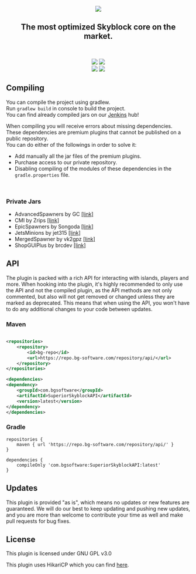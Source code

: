 <p align="center">
<img src="https://bg-software.com/imgs/superiorskyblock-logo.png" />
<h2 align="center">The most optimized Skyblock core on the market.</h2>
</p>
<br>
<p align="center">
<a href="https://bg-software.com/discord/"><img src="https://img.shields.io/discord/293212540723396608?color=7289DA&label=Discord&logo=discord&logoColor=7289DA&link=https://bg-software.com/discord/"></a>
<a href="https://bg-software.com/patreon/"><img src="https://img.shields.io/badge/-Support_on_Patreon-F96854.svg?logo=patreon&style=flat&logoColor=white&link=https://bg-software.com/patreon/"></a><br>
<a href=""><img src="https://img.shields.io/maintenance/yes/2022"></a>
<a href="https://www.codacy.com/gh/BG-Software-LLC/SuperiorSkyblock2/dashboard?utm_source=github.com&amp;utm_medium=referral&amp;utm_content=BG-Software-LLC/SuperiorSkyblock2&amp;utm_campaign=Badge_Grade"><img src="https://app.codacy.com/project/badge/Grade/cf81db478cf74983abac6f3605dc53b4"/></a>
</p>

## Compiling

You can compile the project using gradlew.<br>
Run `gradlew build` in console to build the project.<br>
You can find already compiled jars on our [Jenkins](https://hub.bg-software.com/) hub!<br>

When compiling you will receive errors about missing dependencies.<br>
These dependencies are premium plugins that cannot be published on a public repository.<br>
You can do either of the followings in order to solve it:

- Add manually all the jar files of the premium plugins.
- Purchase access to our private repository.
- Disabling compiling of the modules of these dependencies in the `gradle.properties` file.

<br>

### Private Jars

- AdvancedSpawners by GC [[link]](https://advancedplugins.net/item/2)
- CMI by Zrips [[link]](https://www.spigotmc.org/resources/3742/)
- EpicSpawners by Songoda [[link]](https://songoda.com/marketplace/product/13)
- JetsMinions by jet315 [[link]](https://www.spigotmc.org/resources/59972/)
- MergedSpawner by vk2gpz [[link]](https://polymart.org/resource/189)
- ShopGUIPlus by brcdev [[link]](https://www.spigotmc.org/resources/6515/)

## API

The plugin is packed with a rich API for interacting with islands, players and more. When hooking into the plugin, it's
highly recommended to only use the API and not the compiled plugin, as the API methods are not only commented, but also
will not get removed or changed unless they are marked as deprecated. This means that when using the API, you won't have
to do any additional changes to your code between updates.

### Maven

```xml

<repositories>
    <repository>
        <id>bg-repo</id>
        <url>https://repo.bg-software.com/repository/api/</url>
    </repository>
</repositories>

<dependencies>
<dependency>
    <groupId>com.bgsoftware</groupId>
    <artifactId>SuperiorSkyblockAPI</artifactId>
    <version>latest</version>
</dependency>
</dependencies>
```

### Gradle

```text
repositories {
    maven { url 'https://repo.bg-software.com/repository/api/' }
}

dependencies {
    compileOnly 'com.bgsoftware:SuperiorSkyblockAPI:latest'
}
```

## Updates

This plugin is provided "as is", which means no updates or new features are guaranteed. We will do our best to keep
updating and pushing new updates, and you are more than welcome to contribute your time as well and make pull requests
for bug fixes.

## License

This plugin is licensed under GNU GPL v3.0

This plugin uses HikariCP which you can find [here](https://github.com/brettwooldridge/HikariCP).
